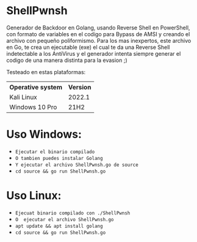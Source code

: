 # ShellPwnsh
Generador de Backdoor en Golang, usando Reverse Shell en PowerShell, con formato de variables en el codigo para Bypass de AMSI y creando el archivo con pequeño poliformismo.
Para los mas inexpertos, este archivo en Go, te crea un ejecutable (exe) el cual te da una Reverse Shell indetectable a los AntiVirus y el generador intenta siempre generar el codigo de una manera distinta para la evasion ;)

Testeado en estas plataformas:

<table>
    <tr>
        <th>Operative system</th>
        <th> Version </th>
    </tr>
    <tr>
        <td>Kali Linux</td>
        <td> 2022.1</td>
    </tr>
    <tr>
        <td>Windows 10 Pro</td>
        <td> 21H2</td>
    </tr>
</table>

# Uso Windows:
* `Ejecutar el binario compilado`
* `O tambien puedes instalar Golang`
* `Y ejecutar el archivo ShellPwnsh.go de source`
* `cd source && go run ShellPwnsh.go`

# Uso Linux:
* `Ejecuat binario compilado con ./ShellPwnsh`
* `O  ejecutar el archivo ShellPwnsh.go` 
* `apt update && apt install golang`
* `cd source && go run ShellPwnsh.go`





